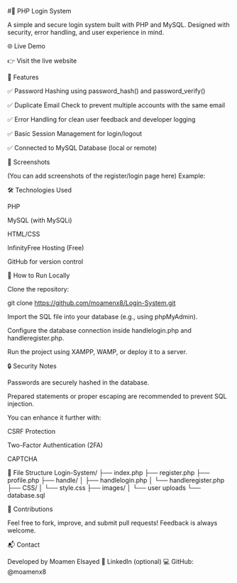 #🔐 PHP Login System

A simple and secure login system built with PHP and MySQL.
Designed with security, error handling, and user experience in mind.

🌐 Live Demo

👉 Visit the live website

📁 Features

✅ Password Hashing using password_hash() and password_verify()

✅ Duplicate Email Check to prevent multiple accounts with the same email

✅ Error Handling for clean user feedback and developer logging

✅ Basic Session Management for login/logout

✅ Connected to MySQL Database (local or remote)

📸 Screenshots

(You can add screenshots of the register/login page here)
Example:


🛠️ Technologies Used

PHP

MySQL (with MySQLi)

HTML/CSS

InfinityFree Hosting (Free)

GitHub for version control

🚀 How to Run Locally

Clone the repository:

git clone https://github.com/moamenx8/Login-System.git


Import the SQL file into your database (e.g., using phpMyAdmin).

Configure the database connection inside handlelogin.php and handleregister.php.

Run the project using XAMPP, WAMP, or deploy it to a server.

🔒 Security Notes

Passwords are securely hashed in the database.

Prepared statements or proper escaping are recommended to prevent SQL injection.

You can enhance it further with:

CSRF Protection

Two-Factor Authentication (2FA)

CAPTCHA

📂 File Structure
Login-System/
├── index.php
├── register.php
├── profile.php
├── handle/
│   ├── handlelogin.php
│   └── handleregister.php
├── CSS/
│   └── style.css
├── images/
│   └── user uploads
└── database.sql

🤝 Contributions

Feel free to fork, improve, and submit pull requests!
Feedback is always welcome.

📬 Contact

Developed by Moamen Elsayed
📧 LinkedIn (optional)
💻 GitHub: @moamenx8
